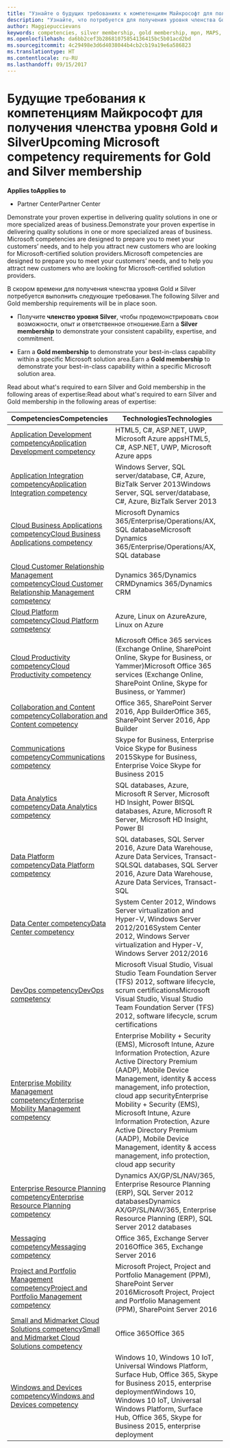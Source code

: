 ```yaml
---
title: "Узнайте о будущих требованиях к компетенциям Майкрософт для получения членства уровня Gold и Silver | Центр партнеров"
description: "Узнайте, что потребуется для получения уровня членства Gold и Silver."
author: Maggiepuccievans
keywords: competencies, silver membership, gold membership, mpn, MAPS, proficiency, Microsoft Partner Network, network membership
ms.openlocfilehash: da6bb2cef3b28681075854136415bc5b01acd2bd
ms.sourcegitcommit: 4c29498e3d6d4038044b4cb2cb19a19e6a586823
ms.translationtype: HT
ms.contentlocale: ru-RU
ms.lasthandoff: 09/15/2017
---
```

# <a name="upcoming-microsoft-competency-requirements-for-gold-and-silver-membership"></a><span data-ttu-id="8e7e4-104">Будущие требования к компетенциям Майкрософт для получения членства уровня Gold и Silver</span><span class="sxs-lookup"><span data-stu-id="8e7e4-104">Upcoming Microsoft competency requirements for Gold and Silver membership</span></span>

**<span data-ttu-id="8e7e4-105">Applies to</span><span class="sxs-lookup"><span data-stu-id="8e7e4-105">Applies to</span></span>**

-  <span data-ttu-id="8e7e4-106">Partner Center</span><span class="sxs-lookup"><span data-stu-id="8e7e4-106">Partner Center</span></span>

<span data-ttu-id="8e7e4-107">Demonstrate your proven expertise in delivering quality solutions in one or more specialized areas of business.</span><span class="sxs-lookup"><span data-stu-id="8e7e4-107">Demonstrate your proven expertise in delivering quality solutions in one or more specialized areas of business.</span></span> <span data-ttu-id="8e7e4-108">Microsoft competencies are designed to prepare you to meet your customers’ needs, and to help you attract new customers who are looking for Microsoft-certified solution providers.</span><span class="sxs-lookup"><span data-stu-id="8e7e4-108">Microsoft competencies are designed to prepare you to meet your customers’ needs, and to help you attract new customers who are looking for Microsoft-certified solution providers.</span></span>

<span data-ttu-id="8e7e4-109">В скором времени для получения членства уровня Gold и Silver потребуется выполнить следующие требования.</span><span class="sxs-lookup"><span data-stu-id="8e7e4-109">The following Silver and Gold membership requirements will be in place soon.</span></span> 

- <span data-ttu-id="8e7e4-110">Получите **членство уровня Silver**, чтобы продемонстрировать свои возможности, опыт и ответственное отношение.</span><span class="sxs-lookup"><span data-stu-id="8e7e4-110">Earn a **Silver membership** to demonstrate your consistent capability, expertise, and commitment.</span></span>

- <span data-ttu-id="8e7e4-111">Earn a **Gold membership** to demonstrate your best-in-class capability within a specific Microsoft solution area.</span><span class="sxs-lookup"><span data-stu-id="8e7e4-111">Earn a **Gold membership** to demonstrate your best-in-class capability within a specific Microsoft solution area.</span></span>

<span data-ttu-id="8e7e4-112">Read about what's required to earn Silver and Gold membership in the following areas of expertise:</span><span class="sxs-lookup"><span data-stu-id="8e7e4-112">Read about what's required to earn Silver and Gold membership in the following areas of expertise:</span></span>


| <span data-ttu-id="8e7e4-113">Competencies</span><span class="sxs-lookup"><span data-stu-id="8e7e4-113">Competencies</span></span>  | <span data-ttu-id="8e7e4-114">Technologies</span><span class="sxs-lookup"><span data-stu-id="8e7e4-114">Technologies</span></span> |
|   ------------------   |   -------   |
| [<span data-ttu-id="8e7e4-115">Application Development competency</span><span class="sxs-lookup"><span data-stu-id="8e7e4-115">Application Development competency</span></span>](competency-application-development.md) | <span data-ttu-id="8e7e4-116">HTML5, C#, ASP.NET, UWP, Microsoft Azure apps</span><span class="sxs-lookup"><span data-stu-id="8e7e4-116">HTML5, C#, ASP.NET, UWP, Microsoft Azure apps</span></span> |
| [<span data-ttu-id="8e7e4-117">Application Integration competency</span><span class="sxs-lookup"><span data-stu-id="8e7e4-117">Application Integration competency</span></span>](competency-application-integration.md) | <span data-ttu-id="8e7e4-118">Windows Server, SQL server/database, C#, Azure, BizTalk Server 2013</span><span class="sxs-lookup"><span data-stu-id="8e7e4-118">Windows Server, SQL server/database, C#, Azure, BizTalk Server 2013</span></span>|
| [<span data-ttu-id="8e7e4-119">Cloud Business Applications competency</span><span class="sxs-lookup"><span data-stu-id="8e7e4-119">Cloud Business Applications competency</span></span>](competency-cloud-business-applications.md)| <span data-ttu-id="8e7e4-120">Microsoft Dynamics 365/Enterprise/Operations/AX, SQL database</span><span class="sxs-lookup"><span data-stu-id="8e7e4-120">Microsoft Dynamics 365/Enterprise/Operations/AX, SQL database</span></span> |
| [<span data-ttu-id="8e7e4-121">Cloud Customer Relationship Management competency</span><span class="sxs-lookup"><span data-stu-id="8e7e4-121">Cloud Customer Relationship Management competency</span></span>](competency-cloud-customer-relationship-management.md)| <span data-ttu-id="8e7e4-122">Dynamics 365/Dynamics CRM</span><span class="sxs-lookup"><span data-stu-id="8e7e4-122">Dynamics 365/Dynamics CRM</span></span> |
| [<span data-ttu-id="8e7e4-123">Cloud Platform competency</span><span class="sxs-lookup"><span data-stu-id="8e7e4-123">Cloud Platform competency</span></span>](competency-cloud-platform.md)| <span data-ttu-id="8e7e4-124">Azure, Linux on Azure</span><span class="sxs-lookup"><span data-stu-id="8e7e4-124">Azure, Linux on Azure</span></span> |
| [<span data-ttu-id="8e7e4-125">Cloud Productivity competency</span><span class="sxs-lookup"><span data-stu-id="8e7e4-125">Cloud Productivity competency</span></span>](competency-cloud-productivity.md)| <span data-ttu-id="8e7e4-126">Microsoft Office 365 services (Exchange Online, SharePoint Online, Skype for Business, or Yammer)</span><span class="sxs-lookup"><span data-stu-id="8e7e4-126">Microsoft Office 365 services (Exchange Online, SharePoint Online, Skype for Business, or Yammer)</span></span>|
| [<span data-ttu-id="8e7e4-127">Collaboration and Content competency</span><span class="sxs-lookup"><span data-stu-id="8e7e4-127">Collaboration and Content competency</span></span>](competency-collaboration-and-content.md)| <span data-ttu-id="8e7e4-128">Office 365, SharePoint Server 2016, App Builder</span><span class="sxs-lookup"><span data-stu-id="8e7e4-128">Office 365, SharePoint Server 2016, App Builder</span></span> |
| [<span data-ttu-id="8e7e4-129">Communications competency</span><span class="sxs-lookup"><span data-stu-id="8e7e4-129">Communications competency</span></span>](competency-communications.md)| <span data-ttu-id="8e7e4-130">Skype for Business, Enterprise Voice Skype for Business 2015</span><span class="sxs-lookup"><span data-stu-id="8e7e4-130">Skype for Business, Enterprise Voice Skype for Business 2015</span></span> |
| [<span data-ttu-id="8e7e4-131">Data Analytics competency</span><span class="sxs-lookup"><span data-stu-id="8e7e4-131">Data Analytics competency</span></span>](competency-data-analytics.md)| <span data-ttu-id="8e7e4-132">SQL databases, Azure, Microsoft R Server, Microsoft HD Insight, Power BI</span><span class="sxs-lookup"><span data-stu-id="8e7e4-132">SQL databases, Azure, Microsoft R Server, Microsoft HD Insight, Power BI</span></span> |
| [<span data-ttu-id="8e7e4-133">Data Platform competency</span><span class="sxs-lookup"><span data-stu-id="8e7e4-133">Data Platform competency</span></span>](competency-data-platform.md)| <span data-ttu-id="8e7e4-134">SQL databases, SQL Server 2016, Azure Data Warehouse, Azure Data Services, Transact-SQL</span><span class="sxs-lookup"><span data-stu-id="8e7e4-134">SQL databases, SQL Server 2016, Azure Data Warehouse, Azure Data Services, Transact-SQL</span></span> |
| [<span data-ttu-id="8e7e4-135">Data Center competency</span><span class="sxs-lookup"><span data-stu-id="8e7e4-135">Data Center competency</span></span>](competency-datacenter.md)| <span data-ttu-id="8e7e4-136">System Center 2012, Windows Server virtualization and Hyper-V, Windows Server 2012/2016</span><span class="sxs-lookup"><span data-stu-id="8e7e4-136">System Center 2012, Windows Server virtualization and Hyper-V, Windows Server 2012/2016</span></span> |
| [<span data-ttu-id="8e7e4-137">DevOps competency</span><span class="sxs-lookup"><span data-stu-id="8e7e4-137">DevOps competency</span></span>](competency-devops.md)| <span data-ttu-id="8e7e4-138">Microsoft Visual Studio, Visual Studio Team Foundation Server (TFS) 2012, software lifecycle, scrum certifications</span><span class="sxs-lookup"><span data-stu-id="8e7e4-138">Microsoft Visual Studio, Visual Studio Team Foundation Server (TFS) 2012, software lifecycle, scrum certifications</span></span> |
| [<span data-ttu-id="8e7e4-139">Enterprise Mobility Management competency</span><span class="sxs-lookup"><span data-stu-id="8e7e4-139">Enterprise Mobility Management competency</span></span>](competency-enterprise-mobility-management.md)| <span data-ttu-id="8e7e4-140">Enterprise Mobility + Security (EMS), Microsoft Intune, Azure Information Protection, Azure Active Directory Premium (AADP), Mobile Device Management, identity & access management, info protection, cloud app security</span><span class="sxs-lookup"><span data-stu-id="8e7e4-140">Enterprise Mobility + Security (EMS), Microsoft Intune, Azure Information Protection, Azure Active Directory Premium (AADP), Mobile Device Management, identity & access management, info protection, cloud app security</span></span> |
| [<span data-ttu-id="8e7e4-141">Enterprise Resource Planning competency</span><span class="sxs-lookup"><span data-stu-id="8e7e4-141">Enterprise Resource Planning competency</span></span>](competency-enterprise-resource-planning.md)| <span data-ttu-id="8e7e4-142">Dynamics AX/GP/SL/NAV/365, Enterprise Resource Planning (ERP), SQL Server 2012 databases</span><span class="sxs-lookup"><span data-stu-id="8e7e4-142">Dynamics AX/GP/SL/NAV/365, Enterprise Resource Planning (ERP), SQL Server 2012 databases</span></span>  |
| [<span data-ttu-id="8e7e4-143">Messaging competency</span><span class="sxs-lookup"><span data-stu-id="8e7e4-143">Messaging competency</span></span>](competency-messaging.md)| <span data-ttu-id="8e7e4-144">Office 365, Exchange Server 2016</span><span class="sxs-lookup"><span data-stu-id="8e7e4-144">Office 365, Exchange Server 2016</span></span> |
| [<span data-ttu-id="8e7e4-145">Project and Portfolio Management competency</span><span class="sxs-lookup"><span data-stu-id="8e7e4-145">Project and Portfolio Management competency</span></span>](competency-project-and-portfolio-management.md)| <span data-ttu-id="8e7e4-146">Microsoft Project, Project and Portfolio Management (PPM), SharePoint Server 2016</span><span class="sxs-lookup"><span data-stu-id="8e7e4-146">Microsoft Project, Project and Portfolio Management (PPM), SharePoint Server 2016</span></span>|
| [<span data-ttu-id="8e7e4-147">Small and Midmarket Cloud Solutions competency</span><span class="sxs-lookup"><span data-stu-id="8e7e4-147">Small and Midmarket Cloud Solutions competency</span></span>](competency-small-and-midmarket-cloud-solutions.md)| <span data-ttu-id="8e7e4-148">Office 365</span><span class="sxs-lookup"><span data-stu-id="8e7e4-148">Office 365</span></span> |
| [<span data-ttu-id="8e7e4-149">Windows and Devices competency</span><span class="sxs-lookup"><span data-stu-id="8e7e4-149">Windows and Devices competency</span></span>](competency-windows-and-devices.md)| <span data-ttu-id="8e7e4-150">Windows 10, Windows 10 IoT, Universal Windows Platform, Surface Hub, Office 365, Skype for Business 2015, enterprise deployment</span><span class="sxs-lookup"><span data-stu-id="8e7e4-150">Windows 10, Windows 10 IoT, Universal Windows Platform, Surface Hub, Office 365, Skype for Business 2015, enterprise deployment</span></span> |
